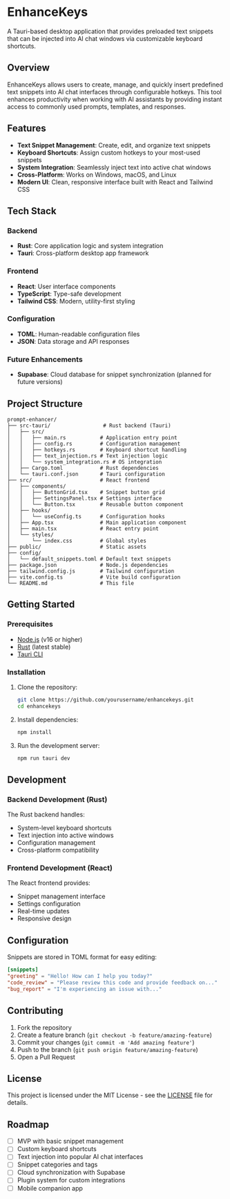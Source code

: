# EnhanceKeys

A Tauri-based desktop application that provides preloaded text snippets that can be injected into AI chat windows via customizable keyboard shortcuts.

## Overview

EnhanceKeys allows users to create, manage, and quickly insert predefined text snippets into AI chat interfaces through configurable hotkeys. This tool enhances productivity when working with AI assistants by providing instant access to commonly used prompts, templates, and responses.

## Features

- **Text Snippet Management**: Create, edit, and organize text snippets
- **Keyboard Shortcuts**: Assign custom hotkeys to your most-used snippets
- **System Integration**: Seamlessly inject text into active chat windows
- **Cross-Platform**: Works on Windows, macOS, and Linux
- **Modern UI**: Clean, responsive interface built with React and Tailwind CSS

## Tech Stack

### Backend
- **Rust**: Core application logic and system integration
- **Tauri**: Cross-platform desktop app framework

### Frontend
- **React**: User interface components
- **TypeScript**: Type-safe development
- **Tailwind CSS**: Modern, utility-first styling

### Configuration
- **TOML**: Human-readable configuration files
- **JSON**: Data storage and API responses

### Future Enhancements
- **Supabase**: Cloud database for snippet synchronization (planned for future versions)

## Project Structure

```
prompt-enhancer/
├── src-tauri/                 # Rust backend (Tauri)
│   ├── src/
│   │   ├── main.rs           # Application entry point
│   │   ├── config.rs         # Configuration management
│   │   ├── hotkeys.rs        # Keyboard shortcut handling
│   │   ├── text_injection.rs # Text injection logic
│   │   └── system_integration.rs # OS integration
│   ├── Cargo.toml            # Rust dependencies
│   └── tauri.conf.json       # Tauri configuration
├── src/                      # React frontend
│   ├── components/
│   │   ├── ButtonGrid.tsx    # Snippet button grid
│   │   ├── SettingsPanel.tsx # Settings interface
│   │   └── Button.tsx        # Reusable button component
│   ├── hooks/
│   │   └── useConfig.ts      # Configuration hooks
│   ├── App.tsx               # Main application component
│   ├── main.tsx              # React entry point
│   └── styles/
│       └── index.css         # Global styles
├── public/                   # Static assets
├── config/
│   └── default_snippets.toml # Default text snippets
├── package.json              # Node.js dependencies
├── tailwind.config.js        # Tailwind configuration
├── vite.config.ts            # Vite build configuration
└── README.md                 # This file
```

## Getting Started

### Prerequisites

- [Node.js](https://nodejs.org/) (v16 or higher)
- [Rust](https://rust-lang.org/) (latest stable)
- [Tauri CLI](https://tauri.app/v1/guides/getting-started/setup/)

### Installation

1. Clone the repository:
   ```bash
   git clone https://github.com/yourusername/enhancekeys.git
   cd enhancekeys
   ```

2. Install dependencies:
   ```bash
   npm install
   ```

3. Run the development server:
   ```bash
   npm run tauri dev
   ```

## Development

### Backend Development (Rust)

The Rust backend handles:
- System-level keyboard shortcuts
- Text injection into active windows
- Configuration management
- Cross-platform compatibility

### Frontend Development (React)

The React frontend provides:
- Snippet management interface
- Settings configuration
- Real-time updates
- Responsive design

## Configuration

Snippets are stored in TOML format for easy editing:

```toml
[snippets]
"greeting" = "Hello! How can I help you today?"
"code_review" = "Please review this code and provide feedback on..."
"bug_report" = "I'm experiencing an issue with..."
```

## Contributing

1. Fork the repository
2. Create a feature branch (`git checkout -b feature/amazing-feature`)
3. Commit your changes (`git commit -m 'Add amazing feature'`)
4. Push to the branch (`git push origin feature/amazing-feature`)
5. Open a Pull Request

## License

This project is licensed under the MIT License - see the [LICENSE](LICENSE) file for details.

## Roadmap

- [ ] MVP with basic snippet management
- [ ] Custom keyboard shortcuts
- [ ] Text injection into popular AI chat interfaces
- [ ] Snippet categories and tags
- [ ] Cloud synchronization with Supabase
- [ ] Plugin system for custom integrations
- [ ] Mobile companion app
